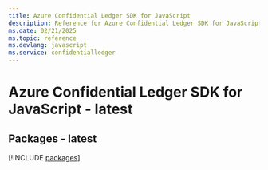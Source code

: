 ```yaml
---
title: Azure Confidential Ledger SDK for JavaScript
description: Reference for Azure Confidential Ledger SDK for JavaScript
ms.date: 02/21/2025
ms.topic: reference
ms.devlang: javascript
ms.service: confidentialledger
---
```

# Azure Confidential Ledger SDK for JavaScript - latest
## Packages - latest
[!INCLUDE [packages](confidential-ledger-index.md)]